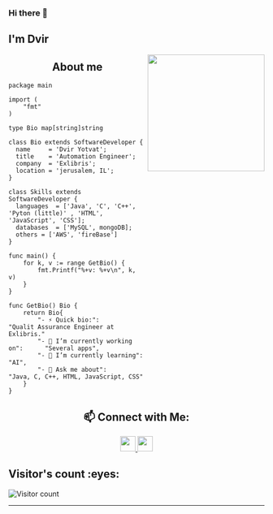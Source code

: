 ### Hi there 👋<h2> I'm Dvir</h2>

<img align='right' src="https://media3.giphy.com/media/VTtANKl0beDFQRLDTh/giphy.gif?cid=ecf05e47z0ih9328sfrdvjlejycwvvbiy3kqr6ew07o4wvdj&rid=giphy.gif" width="230">

<h2 align="center">About me</h2>

```golang
package main

import (
	"fmt"
)

type Bio map[string]string

class Bio extends SoftwareDeveloper {
  name     = 'Dvir Yotvat';
  title    = 'Automation Engineer';
  company  = 'Exlibris';
  location = 'jerusalem, IL';
}

class Skills extends SoftwareDeveloper {
  languages  = ['Java', 'C', 'C++', 'Pyton (little)' , 'HTML', 'JavaScript', 'CSS'];
  databases  = ['MySQL', mongoDB];
  others = ['AWS', 'fireBase']
}

func main() {
	for k, v := range GetBio() {
		fmt.Printf("%+v: %+v\n", k, v)
	}
}

func GetBio() Bio {
	return Bio{
		"- ⚡ Quick bio:":                    "Qualit Assurance Engineer at Exlibris."
		"- 🔭 I’m currently working on":      "Several apps",
		"- 🌱 I’m currently learning":        "AI",
		"- 💬 Ask me about":                  "Java, C, C++, HTML, JavaScript, CSS"
	}
}
```
<h2 align="center">📫 Connect with Me:</h2>

<p align="center">

  <a href="https://www.linkedin.com/in/dvir-yotvat-7608391a9//">
    <img src="https://www.vectorlogo.zone/logos/linkedin/linkedin-icon.svg" height="30" width="30">
  </a>
  
  <a href="mailto:dvir563@gmail.com">
    <img src="https://www.vectorlogo.zone/logos/gmail/gmail-icon.svg" height="30" width="30">
  </a>



</p>




<h2> Visitor's count :eyes:</h2>



![Visitor count](https://visitor-badge.laobi.icu/badge?page_id=MrRabbiT-coder.MrRabbiT-coder)</a>

	
	

  





<hr>
